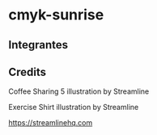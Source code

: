 # cmyk-sunrise

## Integrantes

## Credits

Coffee Sharing 5 illustration by Streamline

Exercise Shirt illustration by Streamline

https://streamlinehq.com